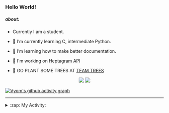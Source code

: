 ### Hello World!

##### about:
- Currently I am a student.
- 🌱 I’m currently learning C, intermediate Python.
- 🌱 I’m learning how to make better documentation.
- 🌱 I'm working on [Heptagram API](https://github.com/Heptagram-Bot/api)

- 🌱 GO PLANT SOME TREES AT [TEAM TREES](https://teamtrees.org/)

<p align="center">
  <a href="https://twitter.com/Vyvy_viM"><img target="_blank" src="https://img.shields.io/badge/twitter%20@Vyvy_viM-0D95E8?style=for-the-badge&logo=twitter&logoColor=white"/></a> 
  <a href="https://vyvy-vi.github.io/portfolio"><img target="_blank" src="https://img.shields.io/badge/-I_love_open_source-green?style=for-the-badge&logo=github&logoColor=black"/></a> 
</p>

[![Vyom's github activity graph](https://activity-graph.herokuapp.com/graph?username=Vyvy-vi)](https://github.com/ashutosh00710/github-readme-activity-graph)

---
<details>
  <summary>:zap: My Activity:</summary>
  
<!--START_SECTION:waka-->
**I'm a Night 🦉** 

```text
🌞 Morning    37 commits     █░░░░░░░░░░░░░░░░░░░░░░░░   5.92% 
🌆 Daytime    149 commits    ██████░░░░░░░░░░░░░░░░░░░   23.84% 
🌃 Evening    220 commits    ████████░░░░░░░░░░░░░░░░░   35.2% 
🌙 Night      219 commits    ████████░░░░░░░░░░░░░░░░░   35.04%

```
📅 **I'm Most Productive on Sunday** 

```text
Monday       60 commits     ██░░░░░░░░░░░░░░░░░░░░░░░   9.6% 
Tuesday      84 commits     ███░░░░░░░░░░░░░░░░░░░░░░   13.44% 
Wednesday    91 commits     ███░░░░░░░░░░░░░░░░░░░░░░   14.56% 
Thursday     75 commits     ███░░░░░░░░░░░░░░░░░░░░░░   12.0% 
Friday       54 commits     ██░░░░░░░░░░░░░░░░░░░░░░░   8.64% 
Saturday     90 commits     ███░░░░░░░░░░░░░░░░░░░░░░   14.4% 
Sunday       171 commits    ██████░░░░░░░░░░░░░░░░░░░   27.36%

```


📊 **This Week I Spent My Time On** 

```text
🔥 Editors: 
Vim                      5 hrs 14 mins       ████████████████████████░   98.95% 
VS Code                  3 mins              ░░░░░░░░░░░░░░░░░░░░░░░░░   1.05%

🐱‍💻 Projects: 
Linkfree                 1 hr 56 mins        █████████░░░░░░░░░░░░░░░░   36.57% 
Unknown Project          1 hr 49 mins        ████████░░░░░░░░░░░░░░░░░   34.55% 
augmented-bonding-curve  1 hr 4 mins         █████░░░░░░░░░░░░░░░░░░░░   20.29% 
api                      22 mins             █░░░░░░░░░░░░░░░░░░░░░░░░   7.14% 
.dotfiles                2 mins              ░░░░░░░░░░░░░░░░░░░░░░░░░   0.93%

```


 Last Updated on 01/11/2021
<!--END_SECTION:waka-->
</details>
